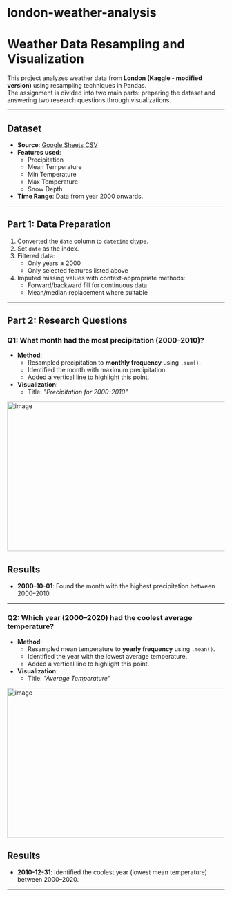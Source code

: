 # london-weather-analysis

# Weather Data Resampling and Visualization

This project analyzes weather data from **London (Kaggle - modified version)** using resampling techniques in Pandas.  
The assignment is divided into two main parts: preparing the dataset and answering two research questions through visualizations.

---

## Dataset
- **Source**: [Google Sheets CSV](https://docs.google.com/spreadsheets/d/e/2PACX-1vT_jChgNsQbHbg4TGepzIqk8XC9DTIKmyyxb1upo5cfZCgbfIUQc2ZC0YMzuU5uApP140Ob49KBjdqh/pub?gid=1198589591&single=true&output=csv)  
- **Features used**:
  - Precipitation  
  - Mean Temperature  
  - Min Temperature  
  - Max Temperature  
  - Snow Depth  
- **Time Range**: Data from year 2000 onwards.

---

## Part 1: Data Preparation
1. Converted the `date` column to `datetime` dtype.  
2. Set `date` as the index.  
3. Filtered data:
   - Only years ≥ 2000  
   - Only selected features listed above  
4. Imputed missing values with context-appropriate methods:
   - Forward/backward fill for continuous data  
   - Mean/median replacement where suitable  

---

## Part 2: Research Questions

### Q1: What month had the most precipitation (2000–2010)?
- **Method**:
  - Resampled precipitation to **monthly frequency** using `.sum()`.  
  - Identified the month with maximum precipitation.  
  - Added a vertical line to highlight this point.  
- **Visualization**:
  - Title: *"Precipitation for 2000-2010"*  
 <img width="1993" height="347" alt="image" src="https://github.com/user-attachments/assets/621e57e5-5903-4445-8f1f-a9572bc1367a" />
  
## Results
- **2000-10-01**: Found the month with the highest precipitation between 2000–2010.  
---

### Q2: Which year (2000–2020) had the coolest average temperature?
- **Method**:
  - Resampled mean temperature to **yearly frequency** using `.mean()`.  
  - Identified the year with the lowest average temperature.  
  - Added a vertical line to highlight this point.  
- **Visualization**:
  - Title: *"Average Temperature"*  
<img width="1998" height="347" alt="image" src="https://github.com/user-attachments/assets/f53c5aee-856c-4e04-a589-a4e4f9d35744" />

## Results
- **2010-12-31**: Identified the coolest year (lowest mean temperature) between 2000–2020.
  
---

